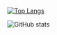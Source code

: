 

[![Top Langs](https://github-readme-stats.vercel.app/api/top-langs/?username=postassiums)](https://github.com/anuraghazra/github-readme-stats)

![GitHub stats](https://github-readme-stats.vercel.app/api?username=postassiums&show_icons=true)  
